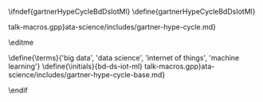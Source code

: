 \ifndef{gartnerHypeCycleBdDsIotMl}
\define{gartnerHypeCycleBdDsIotMl}

talk-macros.gpp}ata-science/includes/gartner-hype-cycle.md}

\editme

\define{\terms}{'big data', 'data science', 'internet of things', 'machine learning'}
\define{\initials}{bd-ds-iot-ml}
talk-macros.gpp}ata-science/includes/gartner-hype-cycle-base.md}

\endif

